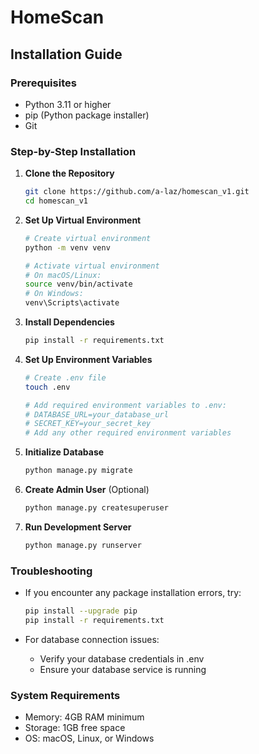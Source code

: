 # HomeScan

## Installation Guide

### Prerequisites

- Python 3.11 or higher
- pip (Python package installer)
- Git

### Step-by-Step Installation

1. **Clone the Repository**
   ```bash
   git clone https://github.com/a-laz/homescan_v1.git
   cd homescan_v1
   ```

2. **Set Up Virtual Environment**
   ```bash
   # Create virtual environment
   python -m venv venv
   
   # Activate virtual environment
   # On macOS/Linux:
   source venv/bin/activate
   # On Windows:
   venv\Scripts\activate
   ```

3. **Install Dependencies**
   ```bash
   pip install -r requirements.txt
   ```

4. **Set Up Environment Variables**
   ```bash
   # Create .env file
   touch .env
   
   # Add required environment variables to .env:
   # DATABASE_URL=your_database_url
   # SECRET_KEY=your_secret_key
   # Add any other required environment variables
   ```

5. **Initialize Database**
   ```bash
   python manage.py migrate
   ```

6. **Create Admin User** (Optional)
   ```bash
   python manage.py createsuperuser
   ```

7. **Run Development Server**
   ```bash
   python manage.py runserver
   ```

### Troubleshooting

- If you encounter any package installation errors, try:
  ```bash
  pip install --upgrade pip
  pip install -r requirements.txt
  ```

- For database connection issues:
  - Verify your database credentials in .env
  - Ensure your database service is running

### System Requirements

- Memory: 4GB RAM minimum
- Storage: 1GB free space
- OS: macOS, Linux, or Windows